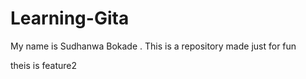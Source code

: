 # Learning-Gita
My name is Sudhanwa Bokade . This is a repository made just for fun

theis is feature2